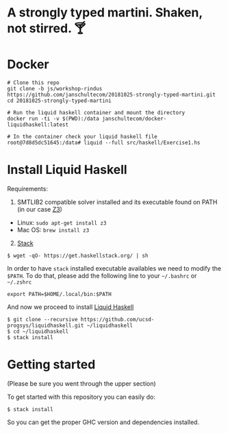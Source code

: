 A strongly typed martini. Shaken, not stirred. 🍸
===

# Docker

```
# Clone this repo
git clone -b js/workshop-rindus https://github.com/janschultecom/20181025-strongly-typed-martini.git
cd 20181025-strongly-typed-martini

# Run the liquid haskell container and mount the directory
docker run -ti -v $(PWD):/data janschultecom/docker-liquidhaskell:latest

# In the container check your liquid haskell file
root@7d8d5dc51645:/data# liquid --full src/haskell/Exercise1.hs
```

# Install Liquid Haskell

Requirements:

1. SMTLIB2 compatible solver installed and its executable found on PATH (in our case [Z3](https://github.com/Z3Prover/z3))

* Linux: `sudo apt-get install z3`
* Mac OS: `brew install z3`

2. [Stack](https://docs.haskellstack.org/en/stable/README/)

```
$ wget -qO- https://get.haskellstack.org/ | sh
```

In order to have `stack` installed executable availables we need to modify the `$PATH`. To do that, please add the following line to your `~/.bashrc` or `~/.zshrc`

```
export PATH=$HOME/.local/bin:$PATH
```

And now we proceed to install [Liquid Haskell](https://github.com/ucsd-progsys/liquidhaskell/blob/develop/INSTALL.md)

```
$ git clone --recursive https://github.com/ucsd-progsys/liquidhaskell.git ~/liquidhaskell
$ cd ~/liquidhaskell
$ stack install 
```

# Getting started

(Please be sure you went through the upper section)

To get started with this repository you can easily do:

```
$ stack install
```

So you can get the proper GHC version and dependencies installed.

